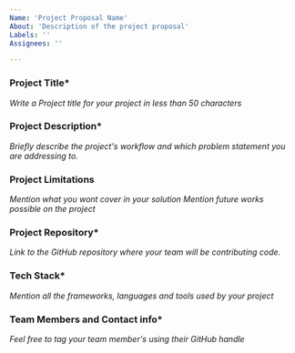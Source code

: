 ```yaml
---
Name: 'Project Proposal Name'
About: 'Description of the project proposal'
Labels: ''
Assignees: ''

---
```


### Project Title*
_Write a Project title for your project in less than 50 characters_

### Project Description*
_Briefly describe the project's workflow and which problem statement you are addressing to._ 

### Project Limitations
_Mention what you wont cover in your solution
Mention future works possible on the project_

### Project Repository*
_Link to the GitHub repository where your team will be contributing code._

### Tech Stack*
_Mention all the frameworks, languages and tools used by your project_

### Team Members and Contact info*
_Feel free to tag your team member's using their GitHub handle_
